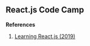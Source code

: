 ## React.js Code Camp
**References**
1. [Learning React.js (2019)](https://www.linkedin.com/learning/learning-react-js-2019/add-react-to-an-html-page)

